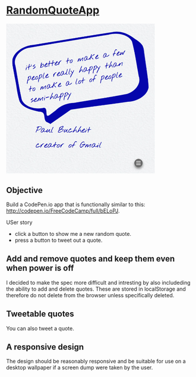
# [RandomQuoteApp](https://appijumbo.github.io/calculatorAppv1/)

<a href="https://appijumbo.github.io/RandomQuoteApp/"><img src="./extras/randQ.jpg" width="400"></a>

## Objective

Build a CodePen.io app that is functionally similar to this: http://codepen.io/FreeCodeCamp/full/bELoPJ.

USer story

  * click a button to show me a new random quote.
  * press a button to tweet out a quote.

## Add and remove quotes and keep them even when power is off
I decided to make the spec more difficult and intresting by also includeding the ability to add and delete quotes. These are stored in localStorage and therefore do not delete from the browser unless specifically deleted. 

## Tweetable quotes
You can also tweet a quote. 


## A responsive design
The design should be reasonably responsive and be suitable for use on a desktop wallpaper if a screen dump were taken by the user.


